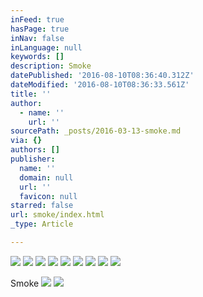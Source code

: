 ```yaml
---
inFeed: true
hasPage: true
inNav: false
inLanguage: null
keywords: []
description: Smoke
datePublished: '2016-08-10T08:36:40.312Z'
dateModified: '2016-08-10T08:36:33.561Z'
title: ''
author:
  - name: ''
    url: ''
sourcePath: _posts/2016-03-13-smoke.md
via: {}
authors: []
publisher:
  name: ''
  domain: null
  url: ''
  favicon: null
starred: false
url: smoke/index.html
_type: Article

---
```

![](https://s3-us-west-2.amazonaws.com/the-grid-img/p/522052aa0500bcb4f184f10604ddf16902cfda86.jpg)
![](https://s3-us-west-2.amazonaws.com/the-grid-img/p/51736b34f95d0b0eafee65cc0ee3c70db5ef0c70.jpg)
![](https://s3-us-west-2.amazonaws.com/the-grid-img/p/ace6fb37f78e2fb6181aa757e15e6cd87c90c492.jpg)
![](https://s3-us-west-2.amazonaws.com/the-grid-img/p/d36ab8431ad3ba69acb138289de2a37ab6084863.jpg)
![](https://s3-us-west-2.amazonaws.com/the-grid-img/p/64f57e33d8b7d698e606aabee225c9023c216e24.jpg)
![](https://s3-us-west-2.amazonaws.com/the-grid-img/p/86a7cdbb5ae8ed6b2aa7053fce17043785ab1141.jpg)
![](https://s3-us-west-2.amazonaws.com/the-grid-img/p/ce5436b4e4e59aa89ccb7bffcc0db65f64cde9e3.jpg)
![](https://s3-us-west-2.amazonaws.com/the-grid-img/p/8ce73fa8f19270929791fdba30bca7cc7654d322.jpg)
![](https://s3-us-west-2.amazonaws.com/the-grid-img/p/4012b13b610699a0fd549ab076a252d3fae8e3dd.jpg)

Smoke
![](https://s3-us-west-2.amazonaws.com/the-grid-img/p/f973d1b30403e1a47fa4602db8e4875644bd9bb5.jpg)
![](https://s3-us-west-2.amazonaws.com/the-grid-img/p/ec760193ef4965f78549092821381ba013af8045.jpg)